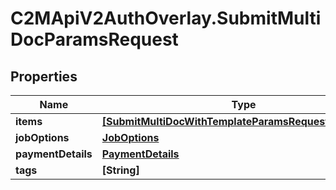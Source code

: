 # C2MApiV2AuthOverlay.SubmitMultiDocParamsRequest

## Properties

Name | Type | Description | Notes
------------ | ------------- | ------------- | -------------
**items** | [**[SubmitMultiDocWithTemplateParamsRequestItemsInner]**](SubmitMultiDocWithTemplateParamsRequestItemsInner.md) |  | 
**jobOptions** | [**JobOptions**](JobOptions.md) |  | 
**paymentDetails** | [**PaymentDetails**](PaymentDetails.md) |  | 
**tags** | **[String]** |  | [optional] 


